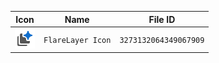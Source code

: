 | Icon | Name | File ID |
| ---  | ---  | ---     |
| ![](FlareLayer%20Icon.png) | `FlareLayer Icon` | `3273132064349067909` |
